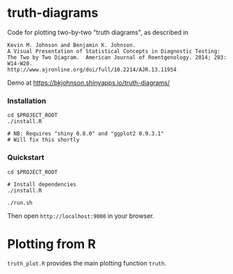 # truth-diagrams

Code for plotting two-by-two "truth diagrams", as described in
```
Kevin M. Johnson and Benjamin K. Johnson. 
A Visual Presentation of Statistical Concepts in Diagnostic Testing: The Two by Two Diagram.  American Journal of Roentgenology. 2014; 203: W14-W20.  
http://www.ajronline.org/doi/full/10.2214/AJR.13.11954
```

Demo at https://bkjohnson.shinyapps.io/truth-diagrams/

### Installation

    cd $PROJECT_ROOT
    ./install.R
    
    # NB: Requires "shiny 0.8.0" and "ggplot2 0.9.3.1"
    # Will fix this shortly

### Quickstart

    cd $PROJECT_ROOT
    
    # Install dependencies
    ./install.R 
    
    ./run.sh

Then open `http://localhost:9000` in your browser.

# Plotting from R
`truth_plot.R` provides the main plotting function `truth`.